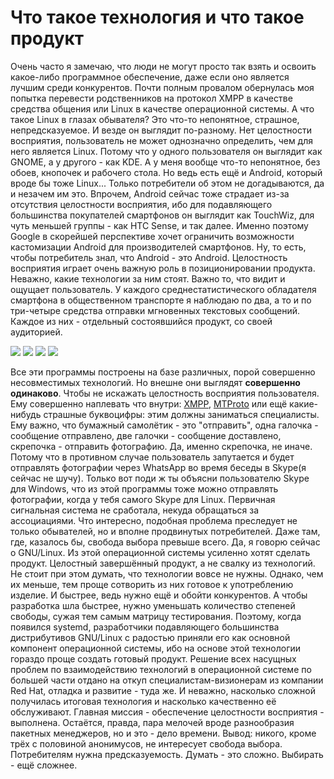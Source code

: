 Что такое технология и что такое продукт
========================================

Очень часто я замечаю, что люди не могут просто так взять и освоить какое-либо программное обеспечение, даже если оно является лучшим среди конкурентов. Почти полным провалом обернулась моя попытка перевести родственников на протокол XMPP в качестве средства общения или Linux в качестве операционной системы. А что такое Linux в глазах обывателя? Это что-то непонятное, страшное, непредсказуемое. И везде он выглядит по-разному. Нет целостности восприятия, пользователь не может однозначно определить, чем для него является Linux. Потому что у одного пользователя он выглядит как GNOME, а у другого - как KDE. А у меня вообще что-то непонятное, без обоев, кнопочек и рабочего стола. Но ведь есть ещё и Android, который вроде бы тоже Linux... Только потребители об этом не догадываются, да и незачем им это. Впрочем, Android сейчас тоже страдает из-за отсутствия целостности восприятия, ибо для подавляющего большинства покупателей смартфонов он выглядит как TouchWiz, для чуть меньшей группы - как HTC Sense, и так далее. Именно поэтому Google в скорейшей перспективе хочет ограничить возможности кастомизации Android для производителей смартфонов. Ну, то есть, чтобы потребитель знал, что Android - это Android.
Целостность восприятия играет очень важную роль в позиционировании продукта. Неважно, какие технологии за ним стоят. Важно то, что видит и ощущает пользователь. У каждого среднестатистического обладателя смартфона в общественном транспорте я наблюдаю по два, а то и по три-четыре средства отправки мгновенных текстовых сообщений. Каждое из них - отдельный состоявшийся продукт, со своей аудиторией.

![](http://dump.bitcheese.net/images/ehusuly/Screenshot_2013-02-14-12-48-57.png) ![](http://dump.bitcheese.net/images/ucyjaly/viber.png) ![](http://dump.bitcheese.net/images/isycamy/Telegram-screenshot-2.png) ![](http://dump.bitcheese.net/images/uvegady/Screenshot_2015-02-17-00-51-18.png)

Все эти программы построены на базе различных, порой совершенно несовместимых технологий. Но внешне они выглядят **совершенно одинаково**. Чтобы не искажать целостность восприятия пользователя. Ему совершенно наплевать что внутри: [XMPP](http://xmpp.org), [MTProto](https://core.telegram.org/mtproto) или ещё какие-нибудь страшные буквоцифры: этим должны заниматься специалисты. Ему важно, что бумажный самолётик - это "отправить", одна галочка - сообщение отправлено, две галочки - сообщение доставлено, скрепочка - отправить фотографию. Да, именно скрепочка, не иначе. Потому что в противном случае пользователь запутается и будет отправлять фотографии через WhatsApp во время беседы в Skype(я сейчас не шучу). Только вот поди ж ты объясни пользователю Skype для Windows, что из этой программы тоже можно отправлять фотографии, когда у тебя самого Skype для Linux. Первичная сигнальная система не сработала, некуда обращаться за ассоциациями.
Что интересно, подобная проблема преследует не только обывателей, но и вполне продвинутых потребителей. Даже там, где, казалось бы, свобода выбора превыше всего. Да, я говорю сейчас о GNU/Linux. Из этой операционной системы усиленно хотят сделать продукт. Целостный завершённый продукт, а не свалку из технологий. Не стоит при этом думать, что технологии вовсе не нужны. Однако, чем их меньше, тем проще сотворить из них готовое к употреблению изделие. И быстрее, ведь нужно ещё и обойти конкурентов. А чтобы разработка шла быстрее, нужно уменьшать количество степеней свободы, сужая тем самым матрицу тестирования. Поэтому, когда появился systemd, разработчики подавляющего большинства дистрибутивов GNU/Linux с радостью приняли его как основной компонент операционной системы, ибо на основе этой технологии гораздо проще создать готовый продукт. Решение всех насущных проблем по взаимодействию технологий в операционной системе по большей части отдано на откуп специалистам-визионерам из компании Red Hat, отладка и развитие - туда же. И неважно, насколько сложной получилась итоговая технология и насколько качественно её обслуживают. Главная миссия - обеспечение целостности восприятия - выполнена. Остаётся, правда, пара мелочей вроде разнообразия пакетных менеджеров, но и это - дело времени.
Вывод: никого, кроме трёх с половиной анонимусов, не интересует свобода выбора. Потребителям нужна предсказуемость. Думать - это сложно. Выбирать - ещё сложнее.
